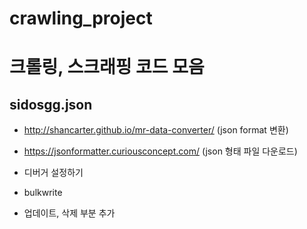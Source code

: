 # crawling_project

# 크롤링, 스크래핑 코드 모음

## sidosgg.json 
 - http://shancarter.github.io/mr-data-converter/ (json format 변환)
 - https://jsonformatter.curiousconcept.com/ (json 형태 파일 다운로드)

- 디버거 설정하기
- bulkwrite
- 업데이트, 삭제 부분 추가
